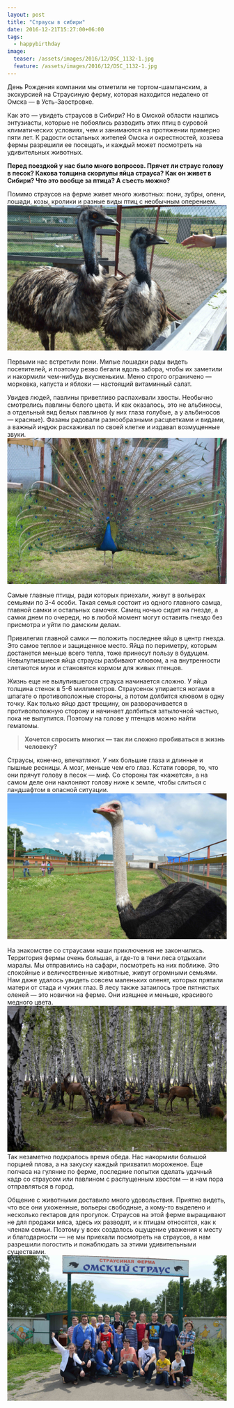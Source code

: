 ```yaml
---
layout: post
title: "Страусы в сибири"
date: 2016-12-21T15:27:00+06:00
tags:
  - happybirthday
image:
  teaser: /assets/images/2016/12/DSC_1132-1.jpg
  feature: /assets/images/2016/12/DSC_1132-1.jpg
---
```


День Рождения компании мы отметили не тортом-шампанским, а экскурсией на Страусиную ферму, которая находится недалеко от Омска — в Усть-Заостровке.

Как это — увидеть страусов в Сибири? Но в Омской области нашлись энтузиасты, которые не побоялись разводить этих птиц в суровой климатических условиях, чем и занимаются на протяжении примерно пяти лет. К радости остальных жителей Омска и окрестностей, хозяева фермы разрешили ее посещать, и каждый может посмотреть на удивительных животных.
> 
**Перед поездкой у нас было много вопросов. Прячет ли страус голову в песок? Какова толщина скорлупы яйца страуса? Как он живет в Сибири? Что это вообще за птица? А съесть можно?**

Помимо страусов на ферме живет много животных: пони, зубры, олени, лошади, козы, кролики и разные виды птиц с необычным оперением. 
![alt](/assets/images/2016/12/DSC_1139.jpg)



Первыми нас встретили пони. Милые лошадки рады видеть посетителей, и поэтому резво бегали вдоль забора, чтобы их заметили и накормили чем-нибудь вкусненьким. Меню строго ограничено — морковка, капуста и яблоки — настоящий витаминный салат.


Увидев людей, павлины приветливо распахивали хвосты. Необычно смотрелись павлины белого цвета. И как оказалось, это не альбиносы, а отдельный вид белых павлинов (у них глаза голубые, а у альбиносов — красные). Фазаны радовали разнообразными расцветками и видами, а важный индюк расхаживал по своей клетке и издавал возмущенные звуки. 
![alt](/assets/images/2016/12/DSC_1122.jpg)

Самые главные птицы, ради которых приехали, живут в вольерах семьями по 3-4 особи. Такая семья состоит из одного главного самца, главной самки и остальных самочек. Самец ночью сидит на гнезде, а самки днем по очереди, но в любой момент могут оставить гнездо без присмотра и уйти по дамским делам.

Привилегия главной самки — положить последнее яйцо в центр гнезда. Это самое теплое и защищенное место. Яйца по периметру, которым достанется меньше всего тепла, тоже принесут пользу в будущем. Невылупившиеся яйца страусы разбивают клювом, а на внутренности слетаются мухи и становятся кормом для живых птенцов.

Жизнь еще не вылупившегося страуса начинается сложно. У яйца толщина стенок в 5-6 миллиметров. Страусенок упирается ногами в шпагате о противоположные стороны, а потом долбится клювом в одну точку. Как только яйцо даст трещину, он разворачивается в противоположную сторону и начинает долбиться затылочной частью, пока не вылупится. Поэтому на голове у птенцов можно найти гематомы. 
> **Хочется спросить многих — так ли сложно пробиваться в жизнь человеку?**

Страусы, конечно, впечатляют. У них большие глаза и длинные и пышные ресницы. А мозг, меньше чем его глаз. Кстати говоря, то, что они прячут голову в песок — миф. Со стороны так «кажется», а на самом деле они наклоняют голову ниже к земле, чтобы слиться с ландшафтом в опасной ситуации.
![alt](/assets/images/2016/12/DSC_1132.jpg)

На знакомстве со страусами наши приключения не закончились. Территория фермы очень большая, а где-то в тени леса отдыхали маралы. Мы отправились на сафари, посмотреть на них поближе. Это спокойные и величественные животные, живут огромными семьями. Нам даже удалось увидеть совсем маленьких оленят, которых прятали матери от стада и чужих глаз. В лесу также затаилось трое пятнистых оленей — это новички на ферме. Они изящнее и меньше, красивого медного цвета.
![alt](/assets/images/2016/12/DSC_1190.jpg)
Так незаметно подкралось время обеда. Нас накормили большой порцией плова, а на закуску каждый прихватил мороженое. Еще полчаса на гуляние по ферме, последние попытки сделать удачный кадр со страусом или павлином с распущенным хвостом — и нам пора отправляться в город.

Общение с животными доставило много удовольствия. Приятно видеть, что все они ухоженные, вольеры свободные, а кому-то выделено и несколько гектаров для прогулок. Страусов на этой ферме выращивают не для продажи мяса, здесь их разводят, и к птицам относятся, как к членам семьи. Поэтому у всех создалось ощущение уважения к месту и благодарности — не мы приехали посмотреть на страусов, а нам разрешили погостить и понаблюдать за этими удивительными существами.
![alt](/assets/images/2016/12/DSC_1074.JPG)
